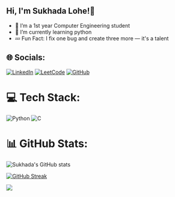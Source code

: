 ## Hi, I'm Sukhada Lohe!👋
- 🌱 I’m a 1st year  Computer Engineering student
- 🔭 I’m currently learning python
- 💤 Fun Fact: I fix one bug and create three more — it's a talent

## 🌐 Socials:
[![LinkedIn](https://img.shields.io/badge/LinkedIn-%230077B5.svg?logo=linkedin&logoColor=white)](https://linkedin.com/in/https://www.linkedin.com/in/sukhada-lohe/) 
[![LeetCode](https://img.shields.io/badge/LeetCode-000000?style=for-the-badge&logo=LeetCode&logoColor=#d16c06)](https://leetcode.com/u/SukhadaLohe/)
[![GitHub](https://img.shields.io/badge/github%20pages-121013?style=for-the-badge&logo=github&logoColor=white)](https://github.com/SukhadaLohe)

# 💻 Tech Stack:
![Python](https://img.shields.io/badge/python-3670A0?style=for-the-badge&logo=python&logoColor=ffdd54)
![C](https://img.shields.io/badge/c-%2300599C.svg?style=for-the-badge&logo=c&logoColor=white)

# 📊 GitHub Stats:
![Sukhada's GitHub stats](https://github-readme-stats.vercel.app/api?username=SukhadaLohe&show_icons=true&theme=radical)

[![GitHub Streak](https://streak-stats.demolab.com?user=SukhadaLohe&theme=bear)](https://git.io/streak-stats)

![](https://github-readme-stats.vercel.app/api/top-langs/?username=SukhadaLohe&theme=dark&hide_border=false&include_all_commits=false&count_private=false&layout=compact)



<!--
**SukhadaLohe/SukhadaLohe** is a ✨ _special_ ✨ repository because its `README.md` (this file) appears on your GitHub profile.

Here are some ideas to get you started:

- 🔭 I’m currently working on ...
- 🌱 I’m currently learning ...
- 👯 I’m looking to collaborate on ...
- 🤔 I’m looking for help with ...
- 💬 Ask me about ...
- 📫 How to reach me: ...
- 😄 Pronouns: ...
- ⚡ Fun fact: ...
-->
